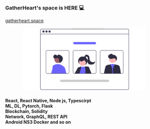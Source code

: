 ### GatherHeart's space is HERE 💻
  [gatherheart.space](http://gatherheart.space)
<p align="center">
  <a href="http://gatherheart.space"><img src="https://raw.githubusercontent.com/gatherheart/gatherheart/master/images/undraw_Team_page_re_cffb2.png" height="200"></a>
</p>
<h4> React, React Native, Node js, Typescirpt <br />
ML, DL, Pytorch, Flask <br />
Blockchain, Solidity <br />
Network, GraphQL, REST API <br /> 
Android NS3 Docker and so on<h4/>

<!--
**gatherheart/gatherheart** is a ✨ _special_ ✨ repository because its `README.md` (this file) appears on your GitHub profile.

Here are some ideas to get you started:

- 🔭 I’m currently working on ...
- 🌱 I’m currently learning ...
- 👯 I’m looking to collaborate on ...
- 🤔 I’m looking for help with ...
- 💬 Ask me about ...
- 📫 How to reach me: ...
- 😄 Pronouns: ...
- ⚡ Fun fact: ...
-->
